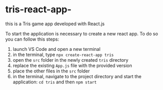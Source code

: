 # tris-react-app-
this is a Tris game app developed with React.js

To start the application is necessary to create a new react app. To do so you can follow this steps:
1. launch VS Code and open a new terminal
2. in the terminal, type `npx create-react-app tris`
3. open the `src` folder in the newly created `tris` directory
4. replace the existing `App.js` file with the provided version
5. place the other files in the `src` folder
6. in the terminal, navigate to the project directory and start the application: `cd tris` and then `npm start`
